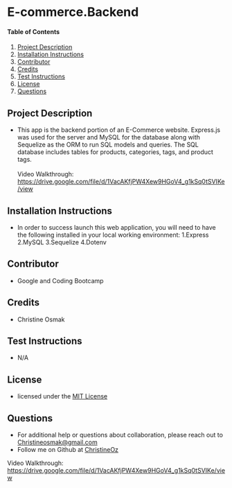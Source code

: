 # E-commerce.Backend
    
#### Table of Contents
1. [Project Description](#project-description)
2. [Installation Instructions](#installation-instructions)
3. [Contributor](#contributor)
4. [Credits](#credits)
5. [Test Instructions](#test-instructions)
6. [License](#license)
7. [Questions](#questions)
## Project Description
* This app is the backend portion of an E-Commerce website. Express.js was used for the server and MySQL for the database along with Sequelize as the ORM to run SQL models and queries. The SQL database includes tables for products, categories, tags, and product tags. 
<br> <br>Video Walkthrough: https://drive.google.com/file/d/1VacAKfjPW4Xew9HGoV4_g1kSq0tSVIKe/view

## Installation Instructions
* In order to success launch this web application, you will need to have the following installed in your local working environment:
   1.Express
  2.MySQL
  3.Sequelize
  4.Dotenv
## Contributor 
* Google and Coding Bootcamp
## Credits
* Christine Osmak
## Test Instructions
* N/A
## License
* licensed under the [MIT License](LICENSE.txt)
## Questions
* For additional help or questions about collaboration, please reach out to Christineosmak@gmail.com
* Follow me on Github at [ChristineOz](http://github.com/ChristineOz)


Video Walkthrough: https://drive.google.com/file/d/1VacAKfjPW4Xew9HGoV4_g1kSq0tSVIKe/view
